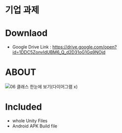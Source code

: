 # 기업 과제
# Downlaod 
- Google Drive Link : https://drive.google.com/open?id=1DDC5ZonvIdUBM6_Q_d2D31oG1Gq9NOjd

# ABOUT
![06 클래스 한눈에 보기(다이어그램 x)](https://user-images.githubusercontent.com/37606666/76681889-c952bb00-663a-11ea-974e-9f7945a99d49.png)


# Included
- whole Unity Files
- Android APK Build file
